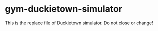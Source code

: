 # gym-duckietown-simulator
This is the replace file of Duckietown simulator. Do not close or change!
